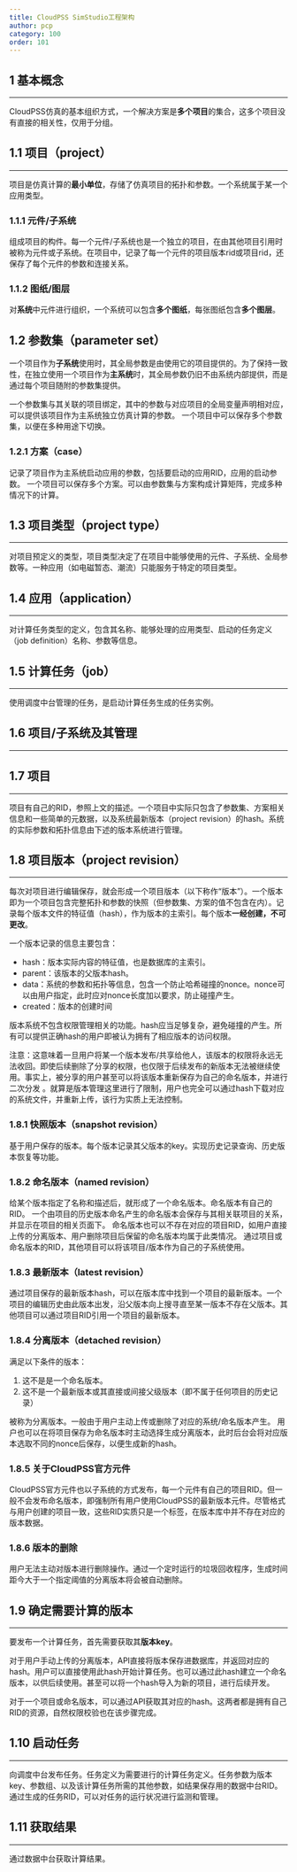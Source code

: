 ```yaml
---
title: CloudPSS SimStudio工程架构
author: pcp
category: 100
order: 101
---
```


## 1 基本概念
-----------------------------

CloudPSS仿真的基本组织方式，一个解决方案是**多个项目**的集合，这多个项目没有直接的相关性，仅用于分组。

## 1.1 项目（project）
------------------------

项目是仿真计算的**最小单位**，存储了仿真项目的拓扑和参数。一个系统属于某一个应用类型。

### 1.1.1 元件/子系统

组成项目的构件。每一个元件/子系统也是一个独立的项目，在由其他项目引用时被称为元件或子系统。在项目中，记录了每一个元件的项目版本rid或项目rid，还保存了每个元件的参数和连接关系。

### 1.1.2 图纸/图层

对**系统**中元件进行组织，一个系统可以包含**多个图纸**，每张图纸包含**多个图层**。

## 1.2 参数集（parameter set）

一个项目作为**子系统**使用时，其全局参数是由使用它的项目提供的。为了保持一致性，在独立使用一个项目作为**主系统**时，其全局参数仍旧不由系统内部提供，而是通过每个项目随附的参数集提供。

一个参数集与其关联的项目绑定，其中的参数与对应项目的全局变量声明相对应，可以提供该项目作为主系统独立仿真计算的参数。
一个项目中可以保存多个参数集，以便在多种用途下切换。

### 1.2.1 方案（case）

记录了项目作为主系统启动应用的参数，包括要启动的应用RID，应用的启动参数。
一个项目可以保存多个方案。可以由参数集与方案构成计算矩阵，完成多种情况下的计算。

## 1.3 项目类型（project type）
---------------------------------

对项目预定义的类型，项目类型决定了在项目中能够使用的元件、子系统、全局参数等。一种应用（如电磁暂态、潮流）只能服务于特定的项目类型。

## 1.4 应用（application）
----------------------------

对计算任务类型的定义，包含其名称、能够处理的应用类型、启动的任务定义（job definition）名称、参数等信息。

## 1.5 计算任务（job）
------------------------

使用调度中台管理的任务，是启动计算任务生成的任务实例。

## 1.6 项目/子系统及其管理
----------------------------


## 1.7 项目
-------------

项目有自己的RID，参照上文的描述。一个项目中实际只包含了参数集、方案相关信息和一些简单的元数据，以及系统最新版本（project revision）的hash。系统的实际参数和拓扑信息由下述的版本系统进行管理。

## 1.8 项目版本（project revision）
-------------------------------------

每次对项目进行编辑保存，就会形成一个项目版本（以下称作“版本”）。一个版本即为一个项目包含完整拓扑和参数的快照（但参数集、方案的值不包含在内）。记录每个版本文件的特征值（hash），作为版本的主索引。每个版本**一经创建，不可更改**。

一个版本记录的信息主要包含：

* hash：版本实际内容的特征值，也是数据库的主索引。
* parent：该版本的父版本hash。
* data：系统的参数和拓扑等信息，包含一个防止哈希碰撞的nonce。nonce可以由用户指定，此时应对nonce长度加以要求，防止碰撞产生。
* created：版本的创建时间

版本系统不包含权限管理相关的功能。hash应当足够复杂，避免碰撞的产生。所有可以提供正确hash的用户即被认为拥有了相应版本的访问权限。

注意：这意味着一旦用户将某一个版本发布/共享给他人，该版本的权限将永远无法收回。即使后续删除了分享的权限，也仅限于后续发布的新版本无法被继续使用。事实上，被分享的用户甚至可以将该版本重新保存为自己的命名版本，并进行二次分发 。就算是版本管理这里进行了限制，用户也完全可以通过hash下载对应的系统文件，并重新上传，该行为实质上无法控制。

### 1.8.1 快照版本（snapshot revision）

基于用户保存的版本。每个版本记录其父版本的key。实现历史记录查询、历史版本恢复等功能。

### 1.8.2 命名版本（named revision）

给某个版本指定了名称和描述后，就形成了一个命名版本。命名版本有自己的RID。
一个由项目的历史版本命名产生的命名版本会保存与其相关联项目的关系，并显示在项目的相关页面下。
命名版本也可以不存在对应的项目RID，如用户直接上传的分离版本、用户删除项目后保留的命名版本均属于此类情况。
通过项目或命名版本的RID，其他项目可以将该项目/版本作为自己的子系统使用。

### 1.8.3 最新版本（latest revision）

通过项目保存的最新版本hash，可以在版本库中找到一个项目的最新版本。一个项目的编辑历史由此版本出发，沿父版本向上搜寻直至某一版本不存在父版本。其他项目可以通过项目RID引用一个项目的最新版本。

### 1.8.4 分离版本（detached revision）

满足以下条件的版本：

1. 这不是是一个命名版本。
2. 这不是一个最新版本或其直接或间接父级版本（即不属于任何项目的历史记录）

被称为分离版本。一般由于用户主动上传或删除了对应的系统/命名版本产生。
用户也可以在将项目保存为命名版本时主动选择生成分离版本，此时后台会将对应版本选取不同的nonce后保存，以便生成新的hash。

### 1.8.5 关于CloudPSS官方元件

CloudPSS官方元件也以子系统的方式发布，每一个元件有自己的项目RID。但一般不会发布命名版本，即强制所有用户使用CloudPSS的最新版本元件。尽管格式与用户创建的项目一致，这些RID实质只是一个标签，在版本库中并不存在对应的版本数据。

### 1.8.6 版本的删除

用户无法主动对版本进行删除操作。通过一个定时运行的垃圾回收程序，生成时间距今大于一个指定阈值的分离版本将会被自动删除。

## 1.9 确定需要计算的版本
----------------------------

要发布一个计算任务，首先需要获取其**版本key**。

对于用户手动上传的分离版本，API直接将版本保存进数据库，并返回对应的hash。用户可以直接使用此hash开始计算任务。也可以通过此hash建立一个命名版本，以供后续使用。甚至可以将一个hash导入为新的项目，进行后续开发。

对于一个项目或命名版本，可以通过API获取其对应的hash。这两者都是拥有自己RID的资源，自然权限校验也在该步骤完成。

## 1.10 启动任务
------------------

向调度中台发布任务。任务定义为需要进行的计算任务定义。任务参数为版本key、参数组、以及该计算任务所需的其他参数，如结果保存用的数据中台RID。
通过生成的任务RID，可以对任务的运行状况进行监测和管理。


## 1.11 获取结果
------------------

通过数据中台获取计算结果。